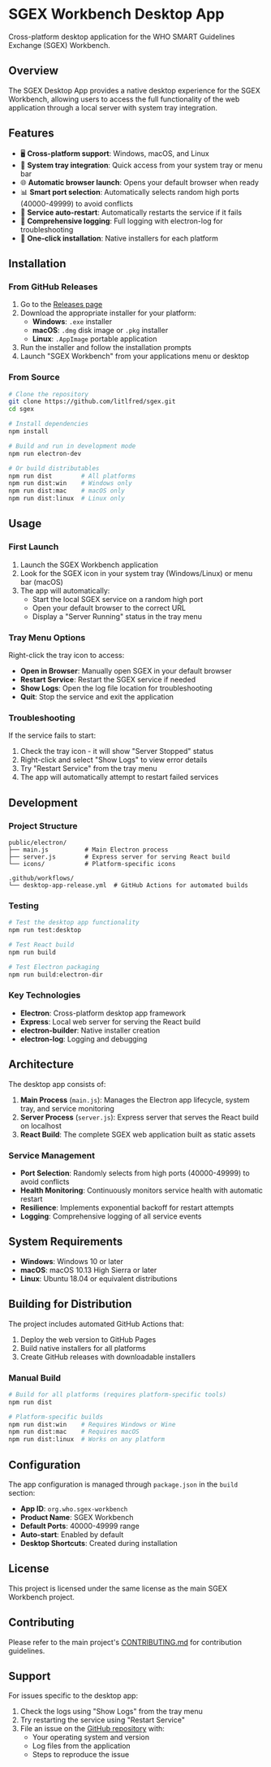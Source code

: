 # SGEX Workbench Desktop App

Cross-platform desktop application for the WHO SMART Guidelines Exchange (SGEX) Workbench.

## Overview

The SGEX Desktop App provides a native desktop experience for the SGEX Workbench, allowing users to access the full functionality of the web application through a local server with system tray integration.

## Features

- 🖥️ **Cross-platform support**: Windows, macOS, and Linux
- 🔧 **System tray integration**: Quick access from your system tray or menu bar
- 🌐 **Automatic browser launch**: Opens your default browser when ready
- 📊 **Smart port selection**: Automatically selects random high ports (40000-49999) to avoid conflicts
- 🔄 **Service auto-restart**: Automatically restarts the service if it fails
- 📝 **Comprehensive logging**: Full logging with electron-log for troubleshooting
- 🚀 **One-click installation**: Native installers for each platform

## Installation

### From GitHub Releases

1. Go to the [Releases page](https://github.com/litlfred/sgex/releases)
2. Download the appropriate installer for your platform:
   - **Windows**: `.exe` installer
   - **macOS**: `.dmg` disk image or `.pkg` installer
   - **Linux**: `.AppImage` portable application
3. Run the installer and follow the installation prompts
4. Launch "SGEX Workbench" from your applications menu or desktop

### From Source

```bash
# Clone the repository
git clone https://github.com/litlfred/sgex.git
cd sgex

# Install dependencies
npm install

# Build and run in development mode
npm run electron-dev

# Or build distributables
npm run dist        # All platforms
npm run dist:win    # Windows only
npm run dist:mac    # macOS only
npm run dist:linux  # Linux only
```

## Usage

### First Launch

1. Launch the SGEX Workbench application
2. Look for the SGEX icon in your system tray (Windows/Linux) or menu bar (macOS)
3. The app will automatically:
   - Start the local SGEX service on a random high port
   - Open your default browser to the correct URL
   - Display a "Server Running" status in the tray menu

### Tray Menu Options

Right-click the tray icon to access:

- **Open in Browser**: Manually open SGEX in your default browser
- **Restart Service**: Restart the SGEX service if needed
- **Show Logs**: Open the log file location for troubleshooting
- **Quit**: Stop the service and exit the application

### Troubleshooting

If the service fails to start:

1. Check the tray icon - it will show "Server Stopped" status
2. Right-click and select "Show Logs" to view error details
3. Try "Restart Service" from the tray menu
4. The app will automatically attempt to restart failed services

## Development

### Project Structure

```
public/electron/
├── main.js          # Main Electron process
├── server.js        # Express server for serving React build
└── icons/           # Platform-specific icons

.github/workflows/
└── desktop-app-release.yml  # GitHub Actions for automated builds
```

### Testing

```bash
# Test the desktop app functionality
npm run test:desktop

# Test React build
npm run build

# Test Electron packaging
npm run build:electron-dir
```

### Key Technologies

- **Electron**: Cross-platform desktop app framework
- **Express**: Local web server for serving the React build
- **electron-builder**: Native installer creation
- **electron-log**: Logging and debugging

## Architecture

The desktop app consists of:

1. **Main Process** (`main.js`): Manages the Electron app lifecycle, system tray, and service monitoring
2. **Server Process** (`server.js`): Express server that serves the React build on localhost
3. **React Build**: The complete SGEX web application built as static assets

### Service Management

- **Port Selection**: Randomly selects from high ports (40000-49999) to avoid conflicts
- **Health Monitoring**: Continuously monitors service health with automatic restart
- **Resilience**: Implements exponential backoff for restart attempts
- **Logging**: Comprehensive logging of all service events

## System Requirements

- **Windows**: Windows 10 or later
- **macOS**: macOS 10.13 High Sierra or later
- **Linux**: Ubuntu 18.04 or equivalent distributions

## Building for Distribution

The project includes automated GitHub Actions that:

1. Deploy the web version to GitHub Pages
2. Build native installers for all platforms
3. Create GitHub releases with downloadable installers

### Manual Build

```bash
# Build for all platforms (requires platform-specific tools)
npm run dist

# Platform-specific builds
npm run dist:win    # Requires Windows or Wine
npm run dist:mac    # Requires macOS
npm run dist:linux  # Works on any platform
```

## Configuration

The app configuration is managed through `package.json` in the `build` section:

- **App ID**: `org.who.sgex-workbench`
- **Product Name**: SGEX Workbench
- **Default Ports**: 40000-49999 range
- **Auto-start**: Enabled by default
- **Desktop Shortcuts**: Created during installation

## License

This project is licensed under the same license as the main SGEX Workbench project.

## Contributing

Please refer to the main project's [CONTRIBUTING.md](CONTRIBUTING.md) for contribution guidelines.

## Support

For issues specific to the desktop app:

1. Check the logs using "Show Logs" from the tray menu
2. Try restarting the service using "Restart Service"
3. File an issue on the [GitHub repository](https://github.com/litlfred/sgex/issues) with:
   - Your operating system and version
   - Log files from the application
   - Steps to reproduce the issue
